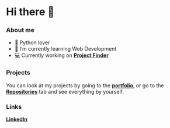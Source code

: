 # Hi there 👋

### About me

- 🐍 Python lover
- 🌱 I’m currently learning Web Development
- 💻 Currently working on [**Project Finder**](https://github.com/dieisabel/projectfinder)

### Projects

You can look at my projects by going to the [**portfolio**](https://github.com/dieisabel/portfolio), 
or go to the [**Repositories**](https://github.com/dieisabel?tab=repositories) tab and see everything by yourself.

### Links

[**LinkedIn**](https://www.linkedin.com/in/konstkadyr/)
